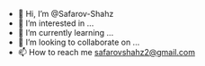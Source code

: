 - 👋 Hi, I’m @Safarov-Shahz
- 👀 I’m interested in ...
- 🌱 I’m currently learning ...
- 💞️ I’m looking to collaborate on ...
- 📫 How to reach me safarovshahz2@gmail.com

<!---
Safarov-Shahz/Safarov-Shahz is a ✨ special ✨ repository because its `README.md` (this file) appears on your GitHub profile.
You can click the Preview link to take a look at your changes.
--->

